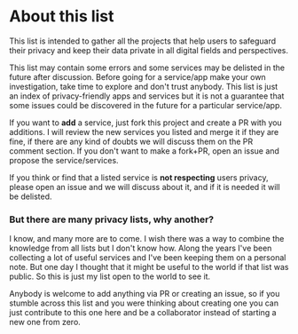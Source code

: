 # About this list
This list is intended to gather all the projects that help users to safeguard their privacy and keep their data private in all digital fields and perspectives.

This list may contain some errors and some services may be delisted in the future after discussion. Before going for a service/app make your own investigation, take time to explore and don't trust anybody. This list is just an index of privacy-friendly apps and services but it is not a guarantee that some issues could be discovered in the future for a particular service/app.

If you want to **add** a service, just fork this project and create a PR with you additions. I will review the new services you listed and merge it if they are fine, if there are any kind of doubts we will discuss them on the PR comment section. If you don't want to make a fork+PR, open an issue and propose the service/services.

If you think or find that a listed service is **not respecting** users privacy, please open an issue and we will discuss about it, and if it is needed it will be delisted.

### But there are many privacy lists, why another?
I know, and many more are to come. I wish there was a way to combine the knowledge from all lists but I don't know how. Along the years I've been collecting a lot of useful services and I've been keeping them on a personal note. But one day I thought that it might be useful to the world if that list was public. So this is just my list open to the world to see it.

Anybody is welcome to add anything via PR or creating an issue, so if you stumble across this list and you were thinking about creating one you can just contribute to this one here and be a collaborator instead of starting a new one from zero.
